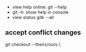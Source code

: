 * view help online: git <cmd> --help
* git <cmd> -h: show help in console
* view status
gitk --all

## accept conflict changes
git checkout --theirs/ours <file>/.
